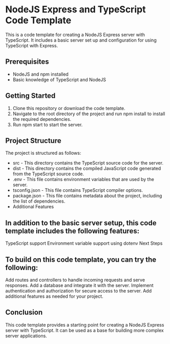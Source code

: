 # NodeJS Express and TypeScript Code Template

This is a code template for creating a NodeJS Express server with TypeScript. It includes a basic server set up and configuration for using TypeScript with Express.

## Prerequisites

- NodeJS and npm installed
- Basic knowledge of TypeScript and NodeJS

## Getting Started

1. Clone this repository or download the code template.
2. Navigate to the root directory of the project and run npm install to install the required dependencies.
3. Run npm start to start the server.

## Project Structure

The project is structured as follows:

- src - This directory contains the TypeScript source code for the server.
- dist - This directory contains the compiled JavaScript code generated from the TypeScript source code.
- .env - This file contains environment variables that are used by the server.
- tsconfig.json - This file contains TypeScript compiler options.
- package.json - This file contains metadata about the project, including the list of dependencies.
- Additional Features

##  In addition to the basic server setup, this code template includes the following features:

TypeScript support
Environment variable support using dotenv
Next Steps

## To build on this code template, you can try the following:

Add routes and controllers to handle incoming requests and serve responses.
Add a database and integrate it with the server.
Implement authentication and authorization for secure access to the server.
Add additional features as needed for your project.

## Conclusion

This code template provides a starting point for creating a NodeJS Express server with TypeScript. It can be used as a base for building more complex server applications.